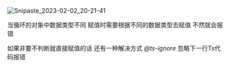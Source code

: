 ![Snipaste_2023-02-02_20-21-41](E:\前端\问题\TypeScript\for..in循环问题(坑)\assige\Snipaste_2023-02-02_20-21-41.png)

当循环的对象中数据类型不同 赋值时需要根据不同的数据类型去赋值 不然就会报错

如果非要不判断就直接赋值的话 还有一种解决方式 *@ts-ignore* 忽略下一行Ts代码报错